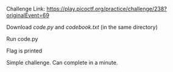 Challenge Link: https://play.picoctf.org/practice/challenge/238?originalEvent=69

Download *code.py* and *codebook.txt* (in the same directory)


Run code.py


Flag is printed


Simple challenge. Can complete in a minute.
